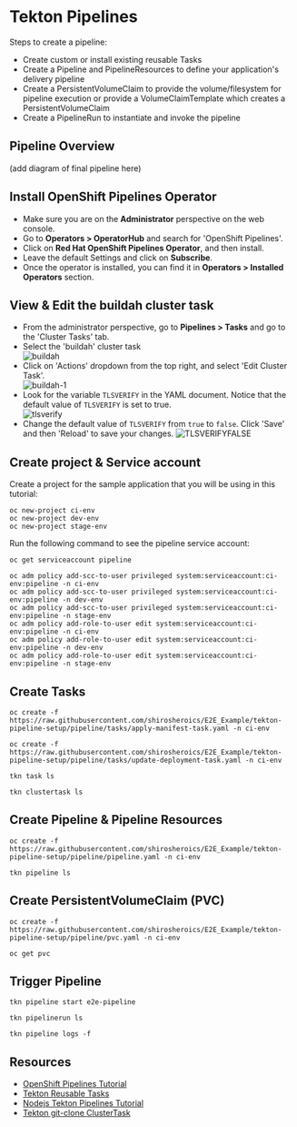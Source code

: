 # Tekton Pipelines
Steps to create a pipeline:
- Create custom or install existing reusable Tasks
- Create a Pipeline and PipelineResources to define your application's delivery pipeline
- Create a PersistentVolumeClaim to provide the volume/filesystem for pipeline execution or provide a VolumeClaimTemplate which creates a PersistentVolumeClaim
- Create a PipelineRun to instantiate and invoke the pipeline

## Pipeline Overview
(add diagram of final pipeline here)
## Install OpenShift Pipelines Operator
- Make sure you are on the <b>Administrator</b> perspective on the web console.
- Go to <b>Operators > OperatorHub</b> and search for 'OpenShift Pipelines'.
- Click on <b>Red Hat OpenShift Pipelines Operator</b>, and then install.
- Leave the default Settings and click on <b>Subscribe</b>.
- Once the operator is installed, you can find it in <b>Operators > Installed Operators</b> section.
## View & Edit the buildah cluster task
- From the administrator perspective, go to <b>Pipelines > Tasks</b> and go to the 'Cluster Tasks' tab.
- Select the 'buildah' cluster task<br>
![buildah](https://user-images.githubusercontent.com/36239840/133586709-55ceca42-2be3-4d2b-ba3d-df07074d1e6d.JPG)
- Click on 'Actions' dropdown from the top right, and select 'Edit Cluster Task'.<br>
![buildah-1](https://user-images.githubusercontent.com/36239840/133586909-b929b851-fd0e-4423-ad77-2c43f286b282.JPG)
- Look for the variable ```TLSVERIFY``` in the YAML document. Notice that the default value of ```TLSVERIFY``` is set to true.<br>
![tlsverify](https://user-images.githubusercontent.com/36239840/133587742-c729f55e-c9d1-4e3b-bd1d-bc7ae0a3a9b3.JPG)
- Change the default value of ```TLSVERIFY``` from ```true``` to ```false```. Click 'Save' and then 'Reload' to save your changes.
![TLSVERIFYFALSE](https://user-images.githubusercontent.com/36239840/133588009-d3b37815-d268-4cea-aedd-8e3dbc989514.JPG)


## Create project & Service account
Create a project for the sample application that you will be using in this tutorial:
```
oc new-project ci-env
oc new-project dev-env
oc new-project stage-env
```
Run the following command to see the pipeline service account:
```
oc get serviceaccount pipeline
```

```
oc adm policy add-scc-to-user privileged system:serviceaccount:ci-env:pipeline -n ci-env
oc adm policy add-scc-to-user privileged system:serviceaccount:ci-env:pipeline -n dev-env
oc adm policy add-scc-to-user privileged system:serviceaccount:ci-env:pipeline -n stage-env
oc adm policy add-role-to-user edit system:serviceaccount:ci-env:pipeline -n ci-env
oc adm policy add-role-to-user edit system:serviceaccount:ci-env:pipeline -n dev-env
oc adm policy add-role-to-user edit system:serviceaccount:ci-env:pipeline -n stage-env
```
## Create Tasks
```
oc create -f https://raw.githubusercontent.com/shirosheroics/E2E_Example/tekton-pipeline-setup/pipeline/tasks/apply-manifest-task.yaml -n ci-env
```
```
oc create -f https://raw.githubusercontent.com/shirosheroics/E2E_Example/tekton-pipeline-setup/pipeline/tasks/update-deployment-task.yaml -n ci-env
```
```
tkn task ls
```
```
tkn clustertask ls
```
## Create Pipeline & Pipeline Resources
```
oc create -f https://raw.githubusercontent.com/shirosheroics/E2E_Example/tekton-pipeline-setup/pipeline/pipeline.yaml -n ci-env
```
```
tkn pipeline ls
```
## Create PersistentVolumeClaim (PVC)
```
oc create -f https://raw.githubusercontent.com/shirosheroics/E2E_Example/tekton-pipeline-setup/pipeline/pvc.yaml -n ci-env
```
```
oc get pvc
```
## Trigger Pipeline
```
tkn pipeline start e2e-pipeline
```
```
tkn pipelinerun ls
```
```
tkn pipeline logs -f
```
## Resources
- <a href='https://github.com/openshift/pipelines-tutorial'>OpenShift Pipelines Tutorial</a>
- <a href='https://github.com/tektoncd/catalog'>Tekton Reusable Tasks</a>
- <a href='https://github.com/vladsancira/nodejs-tekton'>Nodejs Tekton Pipelines Tutorial</a>
- <a href='https://hub.tekton.dev/tekton/task/git-clone'>Tekton git-clone ClusterTask</a>
